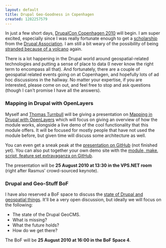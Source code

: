```yaml
---
layout: default
title: Drupal Geo-Goodness in Copenhagen
created: 1282257579
---
```


In just a few short days, [DrupalCon Copenhagen 2010](http://cph2010.drupal.org/) will begin.  I am super excited, especially since I was really fortunate enough to get a [scholarship](http://cph2010.drupal.org/news/scholarships) from the [Drupal Association](http://association.drupal.org/).  I am still a bit weary of the possibility of being [stranded because of a volcano](http://twitter.com/zzolo/statuses/12245442220) again.

There is a lot happening in the Drupal world around geospatial-related technologies and putting a sense of place to data (I never know the right term to encompass all that).  And fortunately, there are a couple of geospatial related events going on at Copenhagen, and hopefully lots of ad hoc discussions in the hallway.  No matter your expertise, if you are interested, please come on out, and feel free to stop and ask questions (though I can't promise I have all the answers).

### Mapping in Drupal with OpenLayers ###

Myself and [Thomas Turnbull](https://drupal.org/user/125573) will be giving a presentation on [Mapping in Drupal with OpenLayers](http://cph2010.drupal.org/sessions/mapping-drupal-openlayers) which will focus on giving an overview of how the module works, alongside a live demo of the cool functionality that this module offers.  It will be focused for mostly people that have not used the module before, but given time will discuss some architecture as well.

You can even get a sneak peak at the [presentation on GitHub](http://github.com/zzolo/openlayers-presentation-dccph2010) (not finished yet).  You can also put together your own demo site with the [module, make, script, feature set extravaganza on GitHub](http://github.com/zzolo/ol_dccph2010_demo).

The presentation will be **25 August 2010 at 13:30 in the VPS.NET room** (right after Rasmus' crowd-sourced keynote).

### Drupal and Geo-Stuff BoF ###

I have also reserved a BoF space to discuss the [state of Drupal and geospatial things](http://cph2010.drupal.org/sessions/drupal-and-geographic-technologies).  It'll be a very open discussion, but ideally we will focus on the following:

  * The state of the Drupal GeoCMS.
  * What is missing?
  * What the future holds?
  * How do we get there?

The BoF will be **25 August 2010 at 16:00 in the BoF Space 4**.

